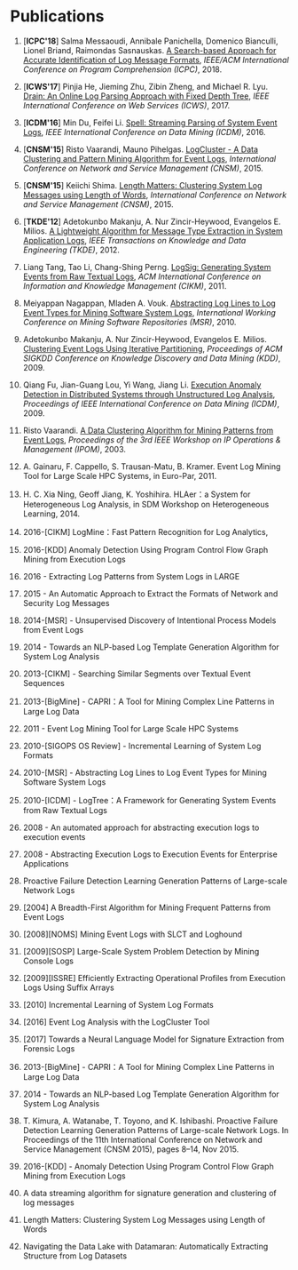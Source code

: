 Publications
============

1. [**ICPC'18**] Salma Messaoudi, Annibale Panichella, Domenico Bianculli, Lionel Briand, Raimondas Sasnauskas. [A Search-based Approach for Accurate Identification of Log Message Formats](http://publications.uni.lu/bitstream/10993/35286/1/ICPC-2018.pdf), *IEEE/ACM International Conference on Program Comprehension (ICPC)*, 2018.

1. [**ICWS'17**] Pinjia He, Jieming Zhu, Zibin Zheng, and Michael R. Lyu. [Drain: An Online Log Parsing Approach with Fixed Depth Tree](http://jiemingzhu.github.io/pub/pjhe_icws2017.pdf), *IEEE International Conference on Web Services (ICWS)*, 2017.

1. [**ICDM'16**] Min Du, Feifei Li. [Spell: Streaming Parsing of System Event Logs](https://www.cs.utah.edu/~lifeifei/papers/spell.pdf), *IEEE International Conference on Data Mining (ICDM)*, 2016.

1. [**CNSM'15**] Risto Vaarandi, Mauno Pihelgas. [LogCluster - A Data Clustering and Pattern Mining Algorithm for Event Logs](http://ristov.github.io/publications/cnsm15-logcluster-web.pdf), *International Conference on Network and Service Management (CNSM)*, 2015.

1. [**CNSM'15**] Keiichi Shima. [Length Matters: Clustering System Log Messages using Length of Words](https://arxiv.org/pdf/1611.03213.pdf), *International Conference on Network and Service Management (CNSM)*, 2015.

1. [**TKDE'12**] Adetokunbo Makanju, A. Nur Zincir-Heywood, Evangelos E. Milios. [A Lightweight Algorithm for Message Type Extraction in System Application Logs](http://ieeexplore.ieee.org/abstract/document/5936060/), *IEEE Transactions on Knowledge and Data Engineering (TKDE)*, 2012.

1. Liang Tang, Tao Li, Chang-Shing Perng. [LogSig: Generating System Events from Raw Textual Logs](http://citeseerx.ist.psu.edu/viewdoc/download?doi=10.1.1.222.9320&rep=rep1&type=pdf), *ACM International Conference on Information and Knowledge Management (CIKM)*, 2011.

1. Meiyappan Nagappan, Mladen A. Vouk. [Abstracting Log Lines to Log Event Types for Mining Software System Logs](http://www.se.rit.edu/~mei/publications/pdfs/Abstracting-Log-Lines-to-Log-Event-Types-for-Mining-Software-System-Logs.pdf), *International Working Conference on Mining Software Repositories (MSR)*, 2010.





1. Adetokunbo Makanju, A. Nur Zincir-Heywood, Evangelos E. Milios. [Clustering Event Logs Using Iterative Partitioning](https://web.cs.dal.ca/~makanju/publications/paper/kdd09.pdf), *Proceedings of ACM SIGKDD Conference on Knowledge Discovery and Data Mining (KDD)*, 2009.

1. Qiang Fu, Jian-Guang Lou, Yi Wang, Jiang Li. [Execution Anomaly Detection in Distributed Systems through Unstructured Log Analysis](https://www.microsoft.com/en-us/research/wp-content/uploads/2016/02/DM790-CR.pdf), *Proceedings of IEEE International Conference on Data Mining (ICDM)*, 2009.

1. Risto Vaarandi. [A Data Clustering Algorithm for Mining Patterns from Event Logs](http://www.quretec.com/u/vilo/edu/2003-04/DM_seminar_2003_II/ver1/P12/slct-ipom03-web.pdf), *Proceedings of the 3rd IEEE Workshop on IP Operations & Management (IPOM)*, 2003.

1. A. Gainaru, F. Cappello, S. Trausan-Matu, B. Kramer. Event Log Mining Tool for Large Scale HPC Systems, in Euro-Par, 2011.

1. H. C. Xia Ning, Geoff Jiang, K. Yoshihira. HLAer：a System for Heterogeneous Log Analysis, in SDM Workshop on Heterogeneous Learning, 2014.

1. 2016-[CIKM] LogMine：Fast Pattern Recognition for Log Analytics,

1. 2016-[KDD] Anomaly Detection Using Program Control Flow Graph Mining from Execution Logs

1. 2016 - Extracting Log Patterns from System Logs in LARGE 

1. 2015 - An Automatic Approach to Extract the Formats of Network and Security Log Messages


1. 2014-[MSR] - Unsupervised Discovery of Intentional Process Models from Event Logs

1. 2014 - Towards an NLP-based Log Template Generation Algorithm for System Log Analysis

1. 2013-[CIKM] - Searching Similar Segments over Textual Event Sequences

1. 2013-[BigMine] - CAPRI：A Tool for Mining Complex Line Patterns in Large Log Data

1. 2011 - Event Log Mining Tool for Large Scale HPC Systems

1. 2010-[SIGOPS OS Review] - Incremental Learning of System Log Formats

1. 2010-[MSR] - Abstracting Log Lines to Log Event Types for Mining Software System Logs

1. 2010-[ICDM] - LogTree：A Framework for Generating System Events from Raw Textual Logs

1. 2008 - An automated approach for abstracting execution logs to execution events

1. 2008 - Abstracting Execution Logs to Execution Events for Enterprise Applications 

1. Proactive Failure Detection Learning Generation Patterns of Large-scale Network Logs

1. [2004] A Breadth-First Algorithm for Mining Frequent Patterns from Event Logs

1. [2008][NOMS] Mining Event Logs with SLCT and Loghound

1. [2009][SOSP] Large-Scale System Problem Detection by Mining Console Logs 

1. [2009][ISSRE] Efficiently Extracting Operational Profiles from Execution Logs Using Suffix Arrays

1. [2010] Incremental Learning of System Log Formats

1. [2016] Event Log Analysis with the LogCluster Tool

1. [2017] Towards a Neural Language Model for Signature Extraction from Forensic Logs

1. 2013-[BigMine] - CAPRI：A Tool for Mining Complex Line Patterns in Large Log Data

1. 2014 - Towards an NLP-based Log Template Generation Algorithm for System Log Analysis

1. T. Kimura, A. Watanabe, T. Toyono, and
K. Ishibashi. Proactive Failure Detection Learning
Generation Patterns of Large-scale Network
Logs. In Proceedings of the 11th International
Conference on Network and Service Management
(CNSM 2015), pages 8–14, Nov 2015.

1. 2016-[KDD] - Anomaly Detection Using Program Control Flow Graph Mining from Execution Logs

1. A data streaming algorithm for signature generation and clustering of log messages

1. Length Matters: Clustering System Log Messages using Length of Words



1. Navigating the Data Lake with Datamaran: Automatically Extracting Structure from Log Datasets
